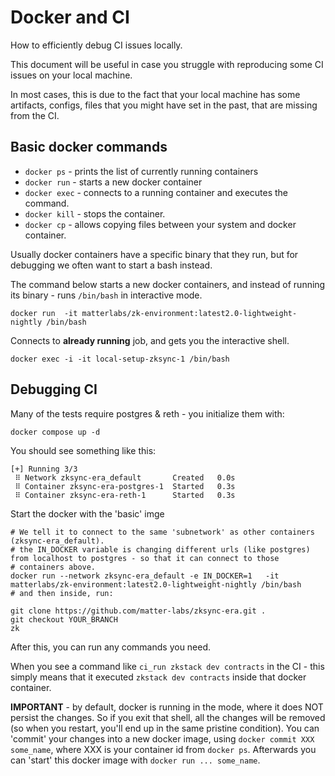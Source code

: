 # Docker and CI

How to efficiently debug CI issues locally.

This document will be useful in case you struggle with reproducing some CI issues on your local machine.

In most cases, this is due to the fact that your local machine has some artifacts, configs, files that you might have set
in the past, that are missing from the CI.

## Basic docker commands

- `docker ps` - prints the list of currently running containers
- `docker run` - starts a new docker container
- `docker exec` - connects to a running container and executes the command.
- `docker kill` - stops the container.
- `docker cp` - allows copying files between your system and docker container.

Usually docker containers have a specific binary that they run, but for debugging we often want to start a bash instead.

The command below starts a new docker containers, and instead of running its binary - runs `/bin/bash` in interactive
mode.

```
docker run  -it matterlabs/zk-environment:latest2.0-lightweight-nightly /bin/bash
```

Connects to **already running** job, and gets you the interactive shell.

```
docker exec -i -it local-setup-zksync-1 /bin/bash
```

## Debugging CI

Many of the tests require postgres & reth - you initialize them with:

```
docker compose up -d

```

You should see something like this:

```
[+] Running 3/3
 ⠿ Network zksync-era_default       Created   0.0s
 ⠿ Container zksync-era-postgres-1  Started   0.3s
 ⠿ Container zksync-era-reth-1      Started   0.3s
```

Start the docker with the 'basic' imge

```
# We tell it to connect to the same 'subnetwork' as other containers (zksync-era_default).
# the IN_DOCKER variable is changing different urls (like postgres) from localhost to postgres - so that it can connect to those
# containers above.
docker run --network zksync-era_default -e IN_DOCKER=1   -it matterlabs/zk-environment:latest2.0-lightweight-nightly /bin/bash
# and then inside, run:

git clone https://github.com/matter-labs/zksync-era.git .
git checkout YOUR_BRANCH
zk
```

After this, you can run any commands you need.

When you see a command like `ci_run zkstack dev contracts` in the CI - this simply means that it executed
`zkstack dev contracts` inside that docker container.

**IMPORTANT** - by default, docker is running in the mode, where it does NOT persist the changes. So if you exit that
shell, all the changes will be removed (so when you restart, you'll end up in the same pristine condition). You can
'commit' your changes into a new docker image, using `docker commit XXX some_name`, where XXX is your container id from
`docker ps`. Afterwards you can 'start' this docker image with `docker run ... some_name`.
